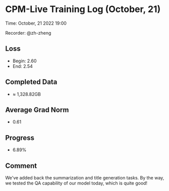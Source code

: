 
# CPM-Live Training Log (October, 21)

Time: October, 21 2022 19:00

Recorder: @zh-zheng

## Loss
- Begin: 2.60
- End: 2.54
	
## Completed Data
- $\approx$ 1,328.82GB

## Average Grad Norm
- 0.61

## Progress
- 6.89%

## Comment

We've added back the summarization and title generation tasks. By the way, we tested the QA capability of our model today, which is quite good! 
